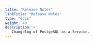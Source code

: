 ```yaml
---
title: "Release Notes"
linkTitle: "Release Notes"
type: "docs"
weight: 40
description: >
   Changelog of PostgeSQL-as-a-Service.
---
```

